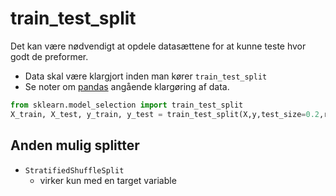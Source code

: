 # train_test_split
Det kan være nødvendigt at opdele datasættene for at kunne teste hvor godt de preformer.

- Data skal være klargjort inden man kører `train_test_split` 
- Se noter om [pandas](t_pandas.md) angående klargøring af data. 

```python
from sklearn.model_selection import train_test_split
X_train, X_test, y_train, y_test = train_test_split(X,y,test_size=0.2,random_state=42)
```




## Anden mulig splitter
- `StratifiedShuffleSplit`
  - virker kun med en target variable
